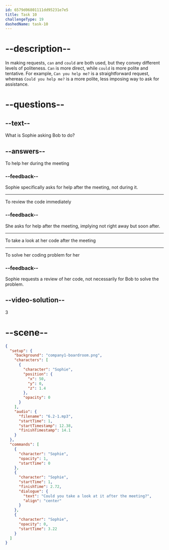 ```yaml
---
id: 6579d06801111dd95231e7e5
title: Task 10
challengeType: 19
dashedName: task-10
---
```


<!-- (Audio) Sophie: Could you take a look at it after the meeting? -->

# --description--

In making requests, `can` and `could` are both used, but they convey different levels of politeness. `Can` is more direct, while `could` is more polite and tentative. For example, `Can you help me?` is a straightforward request, whereas `Could you help me?` is a more polite, less imposing way to ask for assistance.

# --questions--

## --text--

What is Sophie asking Bob to do?

## --answers--

To help her during the meeting

### --feedback--

Sophie specifically asks for help after the meeting, not during it.

---

To review the code immediately

### --feedback--

She asks for help after the meeting, implying not right away but soon after.

---

To take a look at her code after the meeting

---

To solve her coding problem for her

### --feedback--

Sophie requests a review of her code, not necessarily for Bob to solve the problem.

## --video-solution--

3

# --scene--

```json
{
  "setup": {
    "background": "company1-boardroom.png",
    "characters": [
      {
        "character": "Sophie",
        "position": {
          "x": 50,
          "y": 0,
          "z": 1.4
        },
        "opacity": 0
      }
    ],
    "audio": {
      "filename": "6.2-1.mp3",
      "startTime": 1,
      "startTimestamp": 12.38,
      "finishTimestamp": 14.1
    }
  },
  "commands": [
    {
      "character": "Sophie",
      "opacity": 1,
      "startTime": 0
    },
    {
      "character": "Sophie",
      "startTime": 1,
      "finishTime": 2.72,
      "dialogue": {
        "text": "Could you take a look at it after the meeting?",
        "align": "center"
      }
    },
    {
      "character": "Sophie",
      "opacity": 0,
      "startTime": 3.22
    }
  ]
}
```
